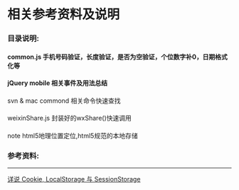 # 相关参考资料及说明
### 目录说明:
#### common.js   手机号码验证，长度验证，是否为空验证，个位数字补0，日期格式化等
#### jQuery mobile   相关事件及用法总结
#### 
svn & mac commond   相关命令快速查找
#### 
weixinShare.js    封装好的wxShare()快速调用
#### 
note  html5地理位置定位,html5规范的本地存储

### 参考资料:
***
[详说 Cookie, LocalStorage 与 SessionStorage](https://segmentfault.com/a/1190000002723469)
